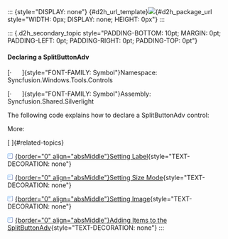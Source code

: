 ::: {style="DISPLAY: none"}
[](ms-xhelp:///?Id=d2h_url_template){#d2h_url_template}![](!package_url!){#d2h_package_url style="WIDTH: 0px; DISPLAY: none; HEIGHT: 0px"}
:::

::: {.d2h_secondary_topic style="PADDING-BOTTOM: 10pt; MARGIN: 0pt; PADDING-LEFT: 0pt; PADDING-RIGHT: 0pt; PADDING-TOP: 0pt"}
#### Declaring a SplitButtonAdv

[·      ]{style="FONT-FAMILY: Symbol"}Namespace: Syncfusion.Windows.Tools.Controls

[·      ]{style="FONT-FAMILY: Symbol"}Assembly: Syncfusion.Shared.Silverlight

The following code explains how to declare a SplitButtonAdv control:

More:

[ ]{#related-topics}

[![](../button.gif){border="0" align="absMiddle"}Setting Label](ms-xhelp:///?Id=8bcb2061-5a1e-470e-89af-a0bdd6e5c1ce){style="TEXT-DECORATION: none"}

[![](../button.gif){border="0" align="absMiddle"}Setting Size Mode](ms-xhelp:///?Id=11bb464e-4756-4c84-b45a-b80939732dbc){style="TEXT-DECORATION: none"}

[![](../button.gif){border="0" align="absMiddle"}Setting Image](ms-xhelp:///?Id=16ce1657-b969-41d3-be4a-fb2f16fd1eae){style="TEXT-DECORATION: none"}

[![](../button.gif){border="0" align="absMiddle"}Adding Items to the SplitButtonAdv](ms-xhelp:///?Id=9de7c161-daf3-45e0-b88c-2cce57864f56){style="TEXT-DECORATION: none"}
:::
